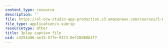 ```yaml
---
content_type: resource
description: ''
file: https://ol-ocw-studio-app-production.s3.amazonaws.com/courses/5-08j-biological-chemistry-ii-spring-2016/c4254a96ae1557fe93730ef20d88b2f7_aCdDB6AsnSY.vtt
file_type: application/x-subrip
resourcetype: Other
title: 3play caption file
uid: c4254a96-ae15-57fe-9373-0ef20d88b2f7
---
```

